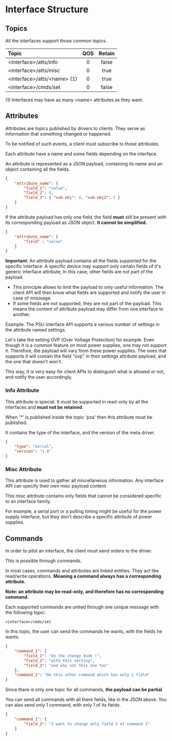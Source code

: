 # Interface Structure

## Topics

All the interfaces support those common topics.

| Topic                         |  QOS  | Retain |
| :---------------------------- | :---: | :----: |
| \<interface>/atts/info        |   0   | false  |
| \<interface>/atts/misc        |   0   |  true  |
| \<interface>/atts/\<name> (1) |   0   |  true  |
| \<interface>/cmds/set         |   0   | false  |

(1) Interfaces may have as many \<name> attributes as they want.

## Attributes

Attributes are topics published by drivers to clients.
They serve as information that something changed or happened.

To be notified of such events, a client must subscribe to those attributes.

Each attribute have a name and some fields depending on the interface.

An attribute is represented as a JSON payload, containing its name and an object containing all the fields.

```json
{
    "attribute_name": {
        "field_1": "value",
        "field_2": 0,
        "field_3": { "sub-obj": 0, "sub-obj2": 5 }
    }
}
```

If the attribute payload has only one field, the field **must** still be present with its corresponding payload as JSON object.
**It cannot be simplified.**

```json
{
    "attribute_name": {
        "field" : "value"
    }
}
```

**Important**: An attribute payload contains all the fields supported for the specific interface.
A specific device may support only certain fields of it's generic interface attribute, In this case, other fields are not part of the payload.
- This principle allows to limit the payload to only useful information. The client API will then know what fields are supported and notify the user in case of misusage.
- If some fields are not supported, they are not part of the payload. This means the content of attribute payload may differ from one interface to another.

Example:
The PSU interface API supports a various number of settings in the attribute named settings.

Let's take the setting OVP (Over Voltage Protection) for example. Even though it is a common feature on most power supplies, one may not support it.
Therefore, the payload will vary from these power supplies. The ones that supports it will contain the field "ovp" in their settings attribute payload, and the one that doesn't won't.

This way, it is very easy for client APIs to distinguish what is allowed or not, and notify the user accordingly.

### Info Attribute

This attribute is special. It must be supported in read-only by all the interfaces and **must not be retained**.

When '*' is published inside the topic 'pza' then this attribute must be published.

It contains the type of the interface, and the version of the meta driver.

```json
{
    "type": "serial",
    "version": "1.0"
}
```

### Misc Attribute

This attribute is used to gather all miscellaneous information. Any interface API can specify their own misc payload content.

This misc attribute contains only fields that cannot be considered specific to an interface family.

For example, a serial port or a polling timing might be useful for the power supply interface, but they don't describe a specific attribute of power supplies.

## Commands

In order to pilot an interface, the client must send orders to the driver.

This is possible through commands.

In most cases, commands and attributes are linked entities. They act like read/write operations.
**Meaning a command always has a corresponding attribute.**

**Note: an attribute may be read-only, and therefore has no corresponding command.**

Each supported commands are united through one unique message with the following topic:

`<interface>/cmds/set`

In this topic, the user can send the commands he wants, with the fields he wants:

```json
{
    "command_1": {
        "field_1": "do the change dude !",
        "field_2": "with this setting",
        "field_3": "and why not this one too"
    },
    "command_2": "Do this other command which has only 1 field"
}
```

Since there is only one topic for all commands, **the payload can be partial**.

You can send all commands with all there fields, like in the JSON above.
You can also send only 1 command, with only 1 of its fields.

```json
{
    "command_1": {
        "field_3": "I want to change only field 3 of command 1"
    }
}
```
